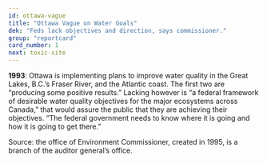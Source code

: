 ```yaml
---
id: ottawa-vague
title: "Ottawa Vague on Water Goals"
dek: "Feds lack objectives and direction, says commissioner."
group: "reportcard"
card_number: 1
next: toxic-site
---
```

**1993**: Ottawa is implementing plans to improve water quality in the Great Lakes, B.C.’s Fraser River, and the Atlantic coast. The first two are “producing some positive results.” Lacking however is “a federal framework of desirable water quality objectives for the major ecosystems across Canada,” that would assure the public that they are achieving their objectives. “The federal government needs to know where it is going and how it is going to get there.”

Source: the office of Environment Commissioner, created in 1995, is a branch of the auditor general’s office.
